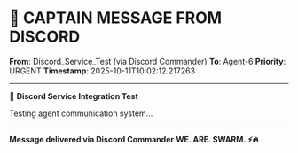# 🚨 CAPTAIN MESSAGE FROM DISCORD

**From**: Discord_Service_Test (via Discord Commander)
**To**: Agent-6
**Priority**: URGENT
**Timestamp**: 2025-10-11T10:02:12.217263

---

🧪 **Discord Service Integration Test**

Testing agent communication system...

---

**Message delivered via Discord Commander**
**WE. ARE. SWARM. ⚡️🔥**
